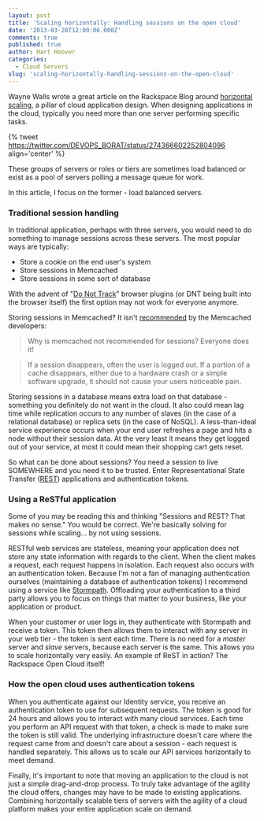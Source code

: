 ```yaml
---
layout: post
title: 'Scaling horizontally: Handling sessions on the open cloud'
date: '2013-03-28T12:00:06.000Z'
comments: true
published: true
author: Hart Hoover
categories:
  - Cloud Servers
slug: 'scaling-horizontally-handling-sessions-on-the-open-cloud' 
---
```

Wayne Walls wrote a great article on the Rackspace Blog around
[horizontal scaling](http://www.rackspace.com/blog/pillars-of-cloudiness-no-3-scaling-horizontally/),
a pillar of cloud application design. When designing applications in the cloud,
typically you need more than one server performing specific tasks.

{% tweet https://twitter.com/DEVOPS_BORAT/status/274366602252804096 align='center' %}

These groups of servers or roles or tiers are sometimes load balanced or exist
as a pool of servers polling a message queue for work.

<!-- more -->

In this article, I focus on the former - load balanced servers.

### Traditional session handling

In traditional application, perhaps with three servers, you would need
to do something to manage sessions across these servers. The most popular
ways are typically:

* Store a cookie on the end user's system
* Store sessions in Memcached
* Store sessions in some sort of database

With the advent of
"[Do Not Track](http://www.zdnet.com/googles-chrome-finally-embraces-do-not-track-but-with-a-warning-7000007022/)"
browser plugins (or DNT being built into the browser itself) the first option
may not work for everyone anymore.

Storing sessions in Memcached? It isn't
[recommended](https://code.google.com/p/memcached/wiki/NewProgrammingFAQ#Why_is_memcached_not_recommended_for_sessions?_Everyone_does_it!)
by the Memcached developers:

> Why is memcached not recommended for sessions? Everyone does it!

> If a session disappears, often the user is logged out. If a portion of a cache
  disappears, either due to a hardware crash or a simple software upgrade, it
  should not cause your users noticeable pain.

Storing sessions in a database means extra load on that database - something
you definitely do not want in the cloud. It also could mean lag time while
replication occurs to any number of slaves (in the case of a relational database)
or replica sets (in the case of NoSQL). A less-than-ideal service experience
occurs when your end user refreshes a page and hits a node without their
session data. At the very least it means they get logged out of your service, at
most it could mean their shopping cart gets reset.

So what can be done about sessions? You need a session to live SOMEWHERE and
you need it to be trusted. Enter Representational State Transfer
([REST](http://www.ics.uci.edu/~fielding/pubs/dissertation/rest_arch_style.htm))
applications and authentication tokens.

### Using a ReSTful application

Some of you may be reading this and thinking "Sessions and REST? That makes no
sense." You would be correct. We're basically solving for sessions while
scaling... by not using sessions.

RESTful web services are stateless, meaning your application does not store any
state information with regards to the client. When the client makes a request,
each request happens in isolation. Each request also occurs with an
authentication token. Because I'm not a fan of managing authentication ourselves
(maintaining a database of authentication tokens) I recommend using a service
like [Stormpath](http://stormpath.com). Offloading your authentication to a
third party allows you to focus on things that matter to your business, like
your application or product.

When your customer or user logs in, they authenticate with Stormpath and receive
a token. This token then allows them to interact with any server in your web
tier - the token is sent each time. There is no need for a *master* server and
*slave* servers, because each server is the same. This allows you to scale
horizontally very easily. An example of ReST in action? The Rackspace Open Cloud
itself!

### How the open cloud uses authentication tokens

When you authenticate against our Identity service, you receive an authentication
token to use for subsequent requests. The token is good for 24 hours and allows
you to interact with many cloud services. Each time you perform an API request
with that token, a check is made to make sure the token is still valid. The
underlying infrastructure doesn't care where the request came from and doesn't
care about a session - each request is handled separately. This allows us to
scale our API services horizontally to meet demand.

Finally, it's important to note that moving an application to the cloud is not
just a simple drag-and-drop process. To truly take advantage of the agility the
cloud offers, changes may have to be made to existing applications. Combining
horizontally scalable tiers of servers with the agility of a cloud platform
makes your entire application scale on demand.

